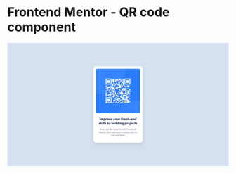 # Frontend Mentor - QR code component

![Design preview for the QR code component coding challenge](./design/desktop-design.jpg)
